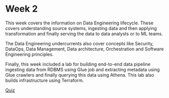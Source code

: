# Week 2

This week covers the information on Data Engineering lifecycle. These covers understanding source systems, ingesting data and then applying transformation and finally serving the data to data analysts or to ML teams.

The Data Engineering undercurrents also cover concepts like Security, DataOps, Data Management, Data architecture, Orchestration and Software Engineering principles.

Finally, this week included a lab for building end-to-end data pipeline ingesting data from RDBMS using Glue job and extracting metadata using Glue crawlers and finally querying this data using Athena. This lab also builds infrastructure using Terraform.

[Quiz](quiz.html)